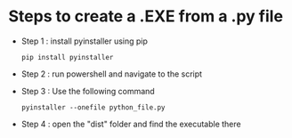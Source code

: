 # Steps to create a .EXE from a .py file

-   Step 1 : install pyinstaller using pip
  
    ```
    pip install pyinstaller
    ```
-   Step 2 : run powershell and navigate to the script
-   Step 3 : Use the following command
  
    ```
    pyinstaller --onefile python_file.py
    ```
-   Step 4 : open the "dist" folder and find the executable there
